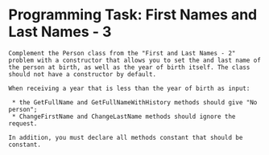 # Programming Task: First Names and Last Names - 3

    Complement the Person class from the "First and Last Names - 2" problem with a constructor that allows you to set the and last name of the person at birth, as well as the year of birth itself. The class should not have a constructor by default.
    
    When receiving a year that is less than the year of birth as input:
    
     * the GetFullName and GetFullNameWithHistory methods should give "No person";
     * ChangeFirstName and ChangeLastName methods should ignore the request.
    
    In addition, you must declare all methods constant that should be constant.
